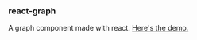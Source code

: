 ### react-graph
A graph component made with react.  [Here's the demo.](https://nigelgilbert.github.io/react-graph/)
